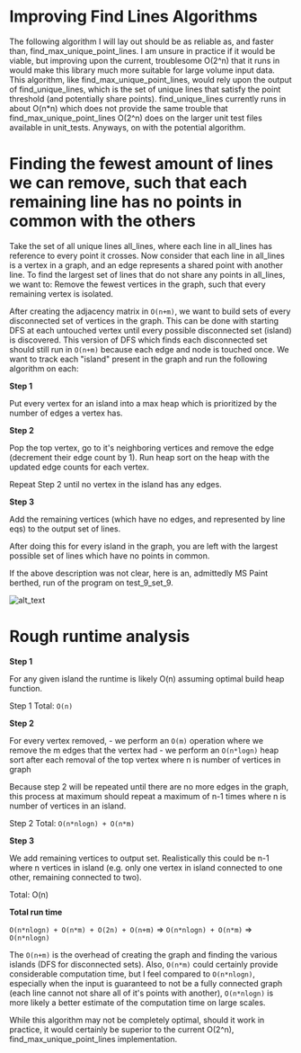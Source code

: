 # Improving Find Lines Algorithms
The following algorithm I will lay out should be as reliable as, and faster than, find_max_unique_point_lines. I am 
unsure in practice if it would be viable, but improving upon the current, troublesome O(2^n) that it runs in would make
this library much more suitable for large volume input data. This algorithm, like find_max_unique_point_lines, would
rely upon the output of find_unique_lines, which is the set of unique lines that satisfy the point threshold (and 
potentially share points). find_unique_lines currently runs in about O(n*n) which does not provide the same trouble that
find_max_unique_point_lines O(2^n) does on the larger unit test files available in unit_tests. Anyways, on with the
potential algorithm.

# Finding the fewest amount of lines we can remove, such that each remaining line has no points in common with the others
Take the set of all unique lines all_lines, where each line in all_lines has reference to every point it crosses.
Now consider that each line in all_lines is a vertex in a graph, and an edge represents a shared point with another line.
To find the largest set of lines that do not share any points in all_lines, we want to:
Remove the fewest vertices in the graph, such that every remaining vertex is isolated.

After creating the adjacency matrix in `O(n+m)`, we want to build sets of every disconnected set of vertices in the graph.
This can be done with starting DFS at each untouched vertex until every possible disconnected set (island) is discovered.
This version of DFS which finds each disconnected set should still run in `O(n+m)` because each edge and node is touched once.
We want to track each "island" present in the graph and run the following algorithm on each:

**Step 1** 

Put every vertex for an island into a max heap which is prioritized by the number of edges a vertex has.

**Step 2**

Pop the top vertex, go to it's neighboring vertices and remove the edge (decrement their edge count by 1). 
Run heap sort on the heap with the updated edge counts for each vertex.

Repeat Step 2 until no vertex in the island has any edges.

**Step 3** 

Add the remaining vertices (which have no edges, and represented by line eqs) to the output set of lines.

After doing this for every island in the graph, you are left with the largest possible set of lines which have no points
in common.

If the above description was not clear, here is an, admittedly MS Paint berthed, run of the program on test_9_set_9. 

![alt_text]()

# Rough runtime analysis

**Step 1**

For any given island the runtime is likely O(n) assuming optimal build heap function.

Step 1 Total: `O(n)`

**Step 2**

For every vertex removed, 
	- we perform an `O(m)` operation where we remove the m edges that the vertex had
	- we perform an `O(n*logn)` heap sort after each removal of the top vertex where n is number of vertices in graph

Because step 2 will be repeated until there are no more edges in the graph, this process at maximum should repeat a 
maximum of n-1 times where n is number of vertices in an island.

Step 2 Total: `O(n*nlogn) + O(n*m)`

**Step 3**

We add remaining vertices to output set. Realistically this could be n-1 where n vertices in island (e.g. only one vertex in island connected to one other, remaining connected to two).

Total: O(n)

**Total run time**
 
`O(n*nlogn) + O(n*m) + O(2n) + O(n+m)` => `O(n*nlogn) + O(n*m)` => `O(n*nlogn)`

The `O(n+m)` is the overhead of creating the graph and finding the various islands (DFS for disconnected sets).
Also, `O(n*m)` could certainly provide considerable computation time, but I feel compared to `O(n*nlogn)`, especially 
when the input is guaranteed to not be a fully connected graph (each line cannot not share all of it's points with 
another), `O(n*nlogn)` is more likely a better estimate of the computation time on large scales.

While this algorithm may not be completely optimal, should it work in practice, it would certainly be superior to the 
current O(2^n), find_max_unique_point_lines implementation.
